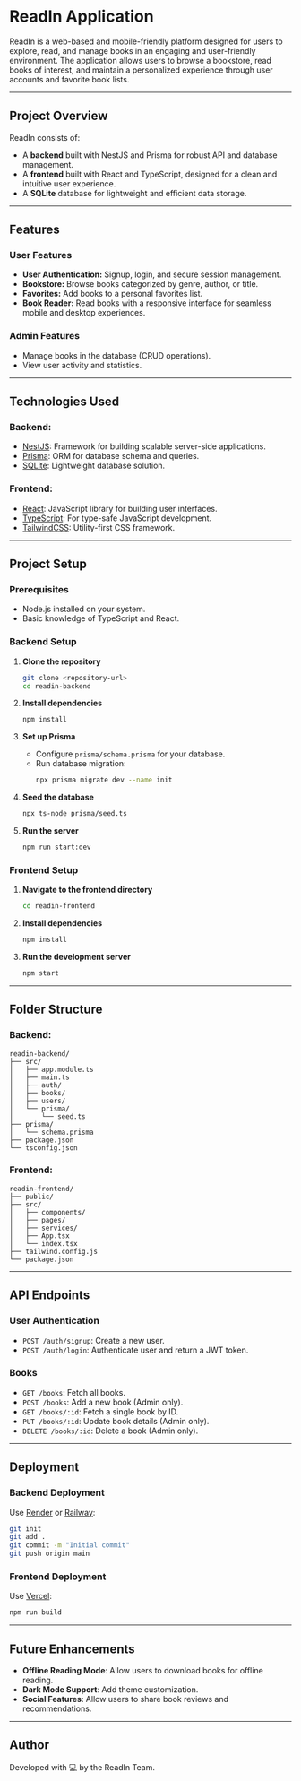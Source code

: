 # ReadIn Application

ReadIn is a web-based and mobile-friendly platform designed for users to explore, read, and manage books in an engaging and user-friendly environment. The application allows users to browse a bookstore, read books of interest, and maintain a personalized experience through user accounts and favorite book lists.

---

## Project Overview

ReadIn consists of:
- A **backend** built with NestJS and Prisma for robust API and database management.
- A **frontend** built with React and TypeScript, designed for a clean and intuitive user experience.
- A **SQLite** database for lightweight and efficient data storage.

---

## Features

### User Features
- **User Authentication:** Signup, login, and secure session management.
- **Bookstore:** Browse books categorized by genre, author, or title.
- **Favorites:** Add books to a personal favorites list.
- **Book Reader:** Read books with a responsive interface for seamless mobile and desktop experiences.

### Admin Features
- Manage books in the database (CRUD operations).
- View user activity and statistics.

---

## Technologies Used

### Backend:
- [NestJS](https://nestjs.com/): Framework for building scalable server-side applications.
- [Prisma](https://www.prisma.io/): ORM for database schema and queries.
- [SQLite](https://www.sqlite.org/index.html): Lightweight database solution.

### Frontend:
- [React](https://reactjs.org/): JavaScript library for building user interfaces.
- [TypeScript](https://www.typescriptlang.org/): For type-safe JavaScript development.
- [TailwindCSS](https://tailwindcss.com/): Utility-first CSS framework.

---

## Project Setup

### Prerequisites
- Node.js installed on your system.
- Basic knowledge of TypeScript and React.

### Backend Setup

1. **Clone the repository**
   ```bash
   git clone <repository-url>
   cd readin-backend
   ```

2. **Install dependencies**
   ```bash
   npm install
   ```

3. **Set up Prisma**
   - Configure `prisma/schema.prisma` for your database.
   - Run database migration:
     ```bash
     npx prisma migrate dev --name init
     ```

4. **Seed the database**
   ```bash
   npx ts-node prisma/seed.ts
   ```

5. **Run the server**
   ```bash
   npm run start:dev
   ```

### Frontend Setup

1. **Navigate to the frontend directory**
   ```bash
   cd readin-frontend
   ```

2. **Install dependencies**
   ```bash
   npm install
   ```

3. **Run the development server**
   ```bash
   npm start
   ```

---

## Folder Structure

### Backend:
```
readin-backend/
├── src/
│   ├── app.module.ts
│   ├── main.ts
│   ├── auth/
│   ├── books/
│   ├── users/
│   └── prisma/
│       └── seed.ts
├── prisma/
│   └── schema.prisma
├── package.json
└── tsconfig.json
```

### Frontend:
```
readin-frontend/
├── public/
├── src/
│   ├── components/
│   ├── pages/
│   ├── services/
│   ├── App.tsx
│   └── index.tsx
├── tailwind.config.js
└── package.json
```

---

## API Endpoints

### User Authentication
- `POST /auth/signup`: Create a new user.
- `POST /auth/login`: Authenticate user and return a JWT token.

### Books
- `GET /books`: Fetch all books.
- `POST /books`: Add a new book (Admin only).
- `GET /books/:id`: Fetch a single book by ID.
- `PUT /books/:id`: Update book details (Admin only).
- `DELETE /books/:id`: Delete a book (Admin only).

---

## Deployment

### Backend Deployment
Use [Render](https://render.com) or [Railway](https://railway.app):
```bash
git init
git add .
git commit -m "Initial commit"
git push origin main
```

### Frontend Deployment
Use [Vercel](https://vercel.com):
```bash
npm run build
```

---

## Future Enhancements
- **Offline Reading Mode**: Allow users to download books for offline reading.
- **Dark Mode Support**: Add theme customization.
- **Social Features**: Allow users to share book reviews and recommendations.

---

## Author
Developed with 💻 by the ReadIn Team.
